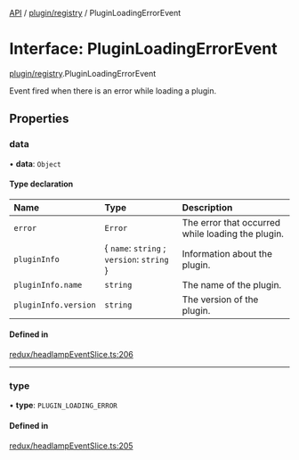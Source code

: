 [API](../API.md) / [plugin/registry](../modules/plugin_registry.md) / PluginLoadingErrorEvent

# Interface: PluginLoadingErrorEvent

[plugin/registry](../modules/plugin_registry.md).PluginLoadingErrorEvent

Event fired when there is an error while loading a plugin.

## Properties

### data

• **data**: `Object`

#### Type declaration

| Name | Type | Description |
| :------ | :------ | :------ |
| `error` | `Error` | The error that occurred while loading the plugin. |
| `pluginInfo` | { `name`: `string` ; `version`: `string`  } | Information about the plugin. |
| `pluginInfo.name` | `string` | The name of the plugin. |
| `pluginInfo.version` | `string` | The version of the plugin. |

#### Defined in

[redux/headlampEventSlice.ts:206](https://github.com/headlamp-k8s/headlamp/blob/072d2509b/frontend/src/redux/headlampEventSlice.ts#L206)

___

### type

• **type**: `PLUGIN_LOADING_ERROR`

#### Defined in

[redux/headlampEventSlice.ts:205](https://github.com/headlamp-k8s/headlamp/blob/072d2509b/frontend/src/redux/headlampEventSlice.ts#L205)
